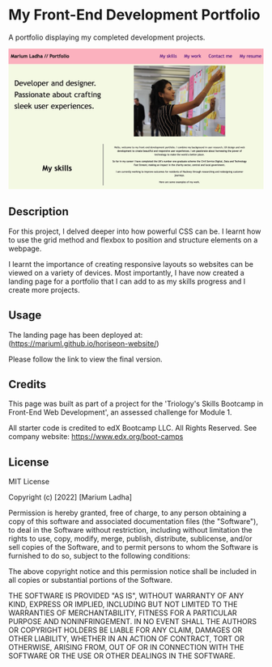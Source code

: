 # My Front-End Development Portfolio
A portfolio displaying my completed development projects.

![Screenshot of my development portfolio landing page, showing navigation bar and hero image](assets/images/website-screenshot.jpg)

## Description

For this project, I delved deeper into how powerful CSS can be. I learnt how to use the grid method and flexbox to position and structure elements on a webpage. 

I learnt the importance of creating responsive layouts so websites can be viewed on a variety of devices. Most importantly, I have now created a landing page for a portfolio that I can add to as my skills progress and I create more projects. 

## Usage

The landing page has been deployed at: (https://mariuml.github.io/horiseon-website/)

Please follow the link to view the final version.

## Credits

This page was built as part of a project for the 'Triology's Skills Bootcamp in Front-End Web Development', an assessed challenge for Module 1.

All starter code is credited to edX Bootcamp LLC. All Rights Reserved. See company website: https://www.edx.org/boot-camps 

## License

MIT License

Copyright (c) [2022] [Marium Ladha]

Permission is hereby granted, free of charge, to any person obtaining a copy
of this software and associated documentation files (the "Software"), to deal
in the Software without restriction, including without limitation the rights
to use, copy, modify, merge, publish, distribute, sublicense, and/or sell
copies of the Software, and to permit persons to whom the Software is
furnished to do so, subject to the following conditions:

The above copyright notice and this permission notice shall be included in all
copies or substantial portions of the Software.

THE SOFTWARE IS PROVIDED "AS IS", WITHOUT WARRANTY OF ANY KIND, EXPRESS OR
IMPLIED, INCLUDING BUT NOT LIMITED TO THE WARRANTIES OF MERCHANTABILITY,
FITNESS FOR A PARTICULAR PURPOSE AND NONINFRINGEMENT. IN NO EVENT SHALL THE
AUTHORS OR COPYRIGHT HOLDERS BE LIABLE FOR ANY CLAIM, DAMAGES OR OTHER
LIABILITY, WHETHER IN AN ACTION OF CONTRACT, TORT OR OTHERWISE, ARISING FROM,
OUT OF OR IN CONNECTION WITH THE SOFTWARE OR THE USE OR OTHER DEALINGS IN THE
SOFTWARE.
